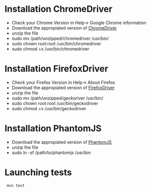 # Installation ChromeDriver
* Check your Chrome Version in Help-> Google Chrome information
* Download the appropiated version of [ChromeDriver](https://chromedriver.chromium.org/downloads)
* unzip the file
* sudo mv /path/unzipped/chromedriver /usr/bin/
* sudo chown root:root /usr/bin/chromedriver
* sudo chmod +x /usr/bin/chromedriver
# Installation FirefoxDriver
* Check your Firefox Version in Help-> About Firefox
* Download the appropiated version of [FirefoxDriver](https://github.com/mozilla/geckodriver/releases)
* unzip the file
* sudo mv /path/unzipped/geckoriver /usr/bin/
* sudo chown root:root /usr/bin/geckodriver
* sudo chmod +x /usr/bin/geckodriver

# Installation PhantomJS
* Download the appropiated version of [PhantomJS](https://phantomjs.org/download.html)
* unzip the file
* sudo ln -sf /path/to/phantomjs /usr/bin


# Launching tests
<code> mvn test</code>


